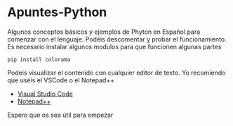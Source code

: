 # Apuntes-Python
Algunos conceptos básicos y ejemplos de Phyton en Español para comenzar con el lenguaje.
Podéis descomentar y probar el funcionamiento.
Es necesario instalar algunos modulos para que funcionen algunas partes
```
pip install colorama
```
Podeis visualizar el contenido con cualquier editor de texto.
Yo recomiendo que uséis el VSCode o el Notepad++
   - [Visual Studio Code](https://code.visualstudio.com/)
   - [Notepad++](https://notepad-plus-plus.org/downloads/)
 
Espero que os sea útil para empezar
